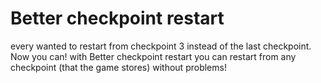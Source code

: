 # Better checkpoint restart
every wanted to restart from checkpoint 3 instead of the last checkpoint. Now you can! with Better checkpoint restart you can restart from any checkpoint (that the game stores) without problems!